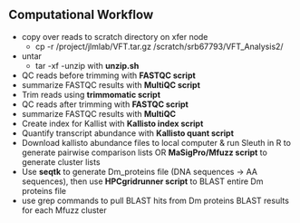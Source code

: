 ## Computational Workflow 
- copy over reads to scratch directory on xfer node
  - cp -r /project/jlmlab/VFT.tar.gz /scratch/srb67793/VFT_Analysis2/
- untar
  - tar -xf
-unzip with **unzip.sh**
- QC reads before trimming with **FASTQC script**
- summarize FASTQC results with **MultiQC script**
- Trim reads using **trimmomatic script**
- QC reads after trimming with **FASTQC script**
- summarize FASTQC results with **MultiQC**
- Create index for Kallist with **Kallisto index script**
- Quantify transcript abundance with **Kallisto quant script**
- Download kallisto abundance files to local computer & run Sleuth in R to generate pairwise comparison lists OR **MaSigPro/Mfuzz script** to generate cluster lists
- Use **seqtk** to generate Dm_proteins file (DNA sequences -> AA sequences), then use **HPCgridrunner script** to BLAST entire Dm proteins file
- use grep commands to pull BLAST hits from Dm proteins BLAST results for each Mfuzz cluster
